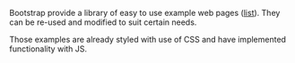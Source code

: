 


  
Bootstrap provide a library of easy to use example web pages ([list](https://getbootstrap.com/docs/4.0/examples/)). They can be re-used and modified to suit certain needs.   
  
Those examples are already styled with use of CSS and have implemented functionality with JS.